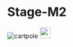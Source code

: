 # Stage-M2

![cartpole](https://user-images.githubusercontent.com/81243747/133919177-03967838-dc7b-4116-96b6-8b3f830b454a.gif) 
<img src=![mountaincar](https://user-images.githubusercontent.com/81243747/133919215-7f394339-f953-45c8-a648-a7a81347bfe2.gif) width="25" height="25"/>

